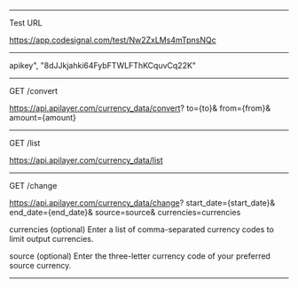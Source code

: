 
----------------------------------------------------------------------------------------------

Test URL

https://app.codesignal.com/test/Nw2ZxLMs4mTpnsNQc

----------------------------------------------------------------------------------------------

apikey", "8dJJkjahki64FybFTWLFThKCquvCq22K"

----------------------------------------------------------------------------------------------

GET /convert

https://api.apilayer.com/currency_data/convert?
to={to}&
from={from}&
amount={amount}


----------------------------------------------------------------------------------------------

GET /list

https://api.apilayer.com/currency_data/list


----------------------------------------------------------------------------------------------


GET /change

https://api.apilayer.com/currency_data/change?
start_date={start_date}&
end_date={end_date}&
source=source&
currencies=currencies


currencies (optional)
Enter a list of comma-separated currency codes to limit output currencies.

source (optional)
Enter the three-letter currency code of your preferred source currency.


----------------------------------------------------------------------------------------------






